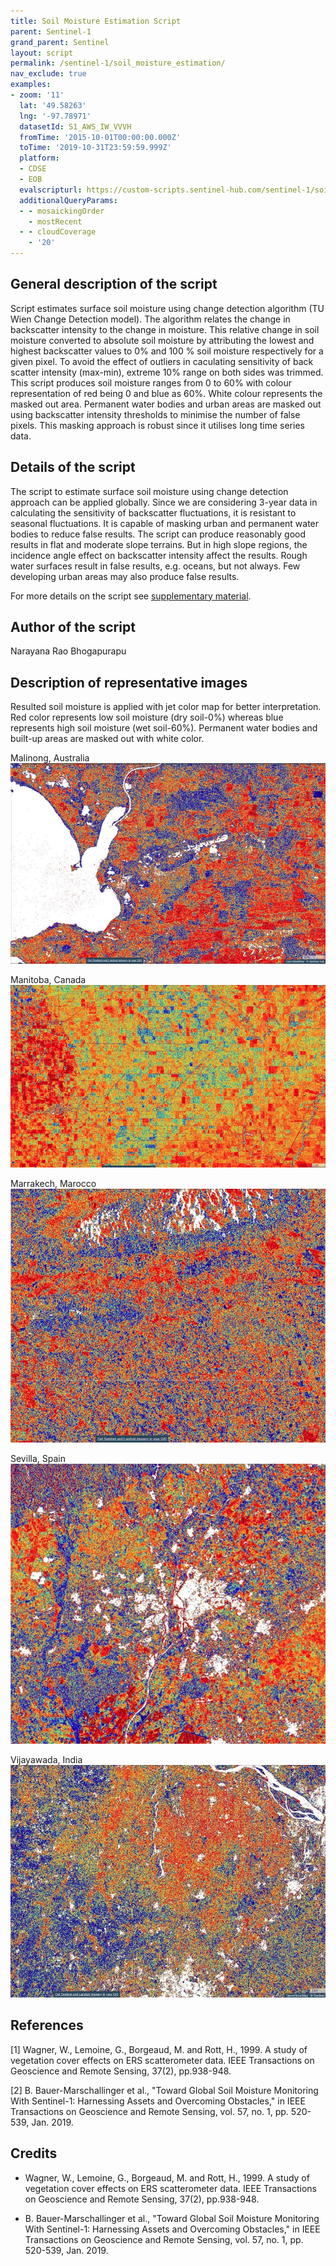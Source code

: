 ```yaml
---
title: Soil Moisture Estimation Script
parent: Sentinel-1
grand_parent: Sentinel
layout: script
permalink: /sentinel-1/soil_moisture_estimation/
nav_exclude: true
examples:
- zoom: '11'
  lat: '49.58263'
  lng: '-97.78971'
  datasetId: S1_AWS_IW_VVVH
  fromTime: '2015-10-01T00:00:00.000Z'
  toTime: '2019-10-31T23:59:59.999Z'
  platform:
  - CDSE
  - EOB
  evalscripturl: https://custom-scripts.sentinel-hub.com/sentinel-1/soil_moisture_estimation/script.js
  additionalQueryParams:
  - - mosaickingOrder
    - mostRecent
  - - cloudCoverage
    - '20'
---
```


## General description of the script

Script estimates surface soil moisture using change detection algorithm (TU Wien Change Detection model). The algorithm relates the change in backscatter intensity to the change in moisture. This relative change in soil moisture converted to absolute soil moisture by attributing the lowest and highest backscatter values to 0% and 100 % soil moisture respectively for a given pixel. To avoid the effect of outliers in caculating sensitivity of back scatter intensity (max-min), extreme 10% range on both sides was trimmed. This script produces soil moisture ranges from 0 to 60% with colour representation of red being 0 and blue as 60%. White colour represents the masked out area. Permanent water bodies and urban areas are masked out using backscatter intensity thresholds to minimise the number of false pixels. This masking approach is robust since it utilises long time series data.

## Details of the script

The script to estimate surface soil moisture using change detection approach can be applied globally. Since we are considering 3-year data in calculating the sensitivity of backscatter fluctuations,  it is resistant to seasonal fluctuations. It is capable of masking urban and permanent water bodies to reduce false results. The script can produce reasonably good results in flat and moderate slope terrains. But in high slope regions, the incidence angle effect on backscatter intensity affect the results. Rough water surfaces result in false results, e.g. oceans, but not always. Few developing urban areas may also produce false results.

For more details on the script see [supplementary material](supplementary_material.pdf).

## Author of the script

Narayana Rao Bhogapurapu

## Description of representative images

Resulted soil moisture is applied with jet color map for better interpretation. Red color represents low soil moisture (dry soil-0%) whereas blue represents high soil moisture (wet soil-60%). Permanent water bodies and built-up areas are masked out with white color.

Malinong, Australia
![The script example 1](fig/Malinong_Australia.jpg)

Manitoba, Canada
![The script example 2](fig/Manitoba_Canada.jpg)

Marrakech, Marocco
![The script example 3](fig/Marrakech_Morocco.jpg)

Sevilla, Spain
![The script example 3](fig/Sevilla_Spain.jpg)

Vijayawada, India
![The script example 3](fig/Vijayawada_India.jpg)

## References

[1] Wagner, W., Lemoine, G., Borgeaud, M. and Rott, H., 1999. A study of vegetation cover effects on ERS scatterometer data. IEEE Transactions on Geoscience and Remote Sensing, 37(2), pp.938-948.

[2] B. Bauer-Marschallinger et al.,  "Toward Global Soil Moisture Monitoring With Sentinel-1: Harnessing Assets and Overcoming Obstacles," in IEEE Transactions on Geoscience and Remote Sensing, vol. 57, no. 1, pp. 520-539, Jan. 2019.

## Credits

- Wagner, W., Lemoine, G., Borgeaud, M. and Rott, H., 1999. A study of vegetation cover effects on ERS scatterometer data. IEEE Transactions on Geoscience and Remote Sensing, 37(2), pp.938-948.

- B. Bauer-Marschallinger et al.,  "Toward Global Soil Moisture Monitoring With Sentinel-1: Harnessing Assets and Overcoming Obstacles," in IEEE Transactions on Geoscience and Remote Sensing, vol. 57, no. 1, pp. 520-539, Jan. 2019. 